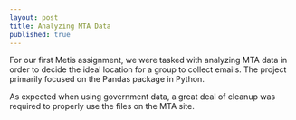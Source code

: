 ```yaml
---
layout: post
title: Analyzing MTA Data
published: true
---
```


For our first Metis assignment, we were tasked with analyzing MTA data in order to decide the ideal location for a group to collect emails. The project primarily focused on the Pandas package in Python.



As expected when using government data, a great deal of cleanup was required to properly use the files on the MTA site.
